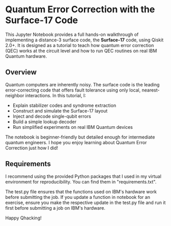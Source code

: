 # Quantum Error Correction with the Surface-17 Code

This Jupyter Notebook provides a full hands-on walkthrough of implementing a distance-3 surface code, the **Surface-17** code, using Qiskit 2.0+. It is designed as a tutorial to teach how quantum error correction (QEC) works at the circuit level and how to run QEC routines on real IBM Quantum hardware.

## Overview

Quantum computers are inherently noisy. The surface code is the leading error-correcting code that offers fault tolerance using only local, nearest-neighbor interactions. In this tutorial, I:

- Explain stabilizer codes and syndrome extraction
- Construct and simulate the Surface-17 layout
- Inject and decode single-qubit errors
- Build a simple lookup decoder
- Run simplified experiments on real IBM Quantum devices

The notebook is beginner-friendly but detailed enough for intermediate quantum engineers. I hope you enjoy learning about Quantum Error Correction just how I did!

## Requirements

I recommend using the provided Python packages that I used in my virtual environment for reproducibility. You can find them in "requirements.txt".

The test.py file ensures that the functions used on IBM's hardware work before submitting the job. If you update a function in notebook for an exercise, ensure you make the respective update in the test.py file and run it first before submitting a job on IBM's hardware.

Happy Qhacking!
